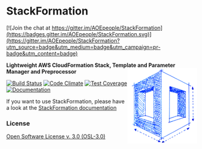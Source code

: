 # StackFormation

[![Join the chat at https://gitter.im/AOEpeople/StackFormation](https://badges.gitter.im/AOEpeople/StackFormation.svg)](https://gitter.im/AOEpeople/StackFormation?utm_source=badge&utm_medium=badge&utm_campaign=pr-badge&utm_content=badge)

**Lightweight AWS CloudFormation Stack, Template and Parameter Manager and Preprocessor**
<img align="right" style="float: right; height: 200px;" src="doc/Images/stackformation_200px.png">

[![Build Status](https://travis-ci.org/AOEpeople/StackFormation.svg?branch=master)](https://travis-ci.org/AOEpeople/StackFormation)
[![Code Climate](https://codeclimate.com/github/AOEpeople/StackFormation/badges/gpa.svg)](https://codeclimate.com/github/AOEpeople/StackFormation)
[![Test Coverage](https://codeclimate.com/github/AOEpeople/StackFormation/badges/coverage.svg)](https://codeclimate.com/github/AOEpeople/StackFormation/coverage)
[![Documentation](https://readthedocs.org/projects/stackformation/badge/?version=latest)](http://stackformation.readthedocs.io)

If you want to use StackFormation, please have a look at the [StackFormation documentation](http://stackformation.readthedocs.org)

### License
[Open Software License v. 3.0 (OSL-3.0)](https://github.com/AOEpeople/StackFormation/blob/master/LICENSE.md)
   
